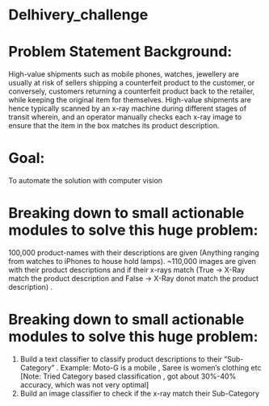 # Delhivery_challenge
# Problem Statement Background:

High-value shipments such as mobile phones, watches, jewellery are usually at risk of sellers shipping a counterfeit product to the customer, or conversely, customers returning a counterfeit product back to the retailer, while keeping the original item for themselves. High-value shipments are hence typically scanned by an x-ray machine during different stages of transit wherein, and an operator manually checks each x-ray image to ensure that the item in the box matches its product description.

# Goal:

To automate the solution with computer vision

# Breaking down to small actionable modules to solve this huge problem:

100,000 product-names with their descriptions are given (Anything ranging from watches to iPhones to house hold lamps). ~110,000 images are given with their product descriptions and if their x-rays match (True -> X-Ray match the product description and False -> X-Ray donot match the product description) .

# Breaking down to small actionable modules to solve this huge problem:

1. Build a text classifier to classify product descriptions to their “Sub-Category” . Example: Moto-G is a mobile , Saree is women’s clothing etc [Note: Tried Category based classification , got about 30%-40% accuracy, which was not very optimal]
2. Build an image classifier to check if the x-ray match their Sub-Category
